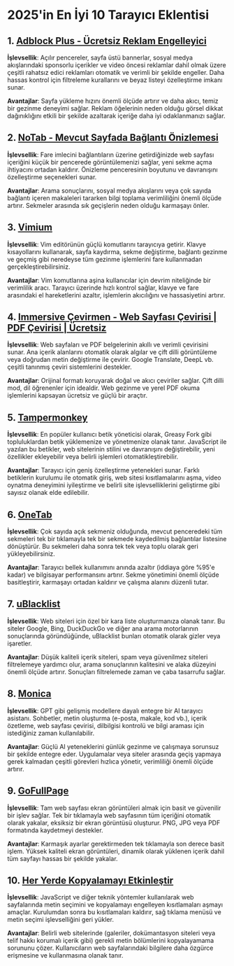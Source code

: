# 2025'in En İyi 10 Tarayıcı Eklentisi

## 1. [Adblock Plus - Ücretsiz Reklam Engelleyici](https://chromewebstore.google.com/detail/cfhdojbkjhnklbpkdaibdccddilifddb)

**İşlevsellik**: Açılır pencereler, sayfa üstü bannerlar, sosyal medya akışlarındaki sponsorlu içerikler ve video öncesi reklamlar dahil olmak üzere çeşitli rahatsız edici reklamları otomatik ve verimli bir şekilde engeller. Daha hassas kontrol için filtreleme kurallarını ve beyaz listeyi özelleştirme imkanı sunar.

**Avantajlar**: Sayfa yükleme hızını önemli ölçüde artırır ve daha akıcı, temiz bir gezinme deneyimi sağlar. Reklam öğelerinin neden olduğu görsel dikkat dağınıklığını etkili bir şekilde azaltarak içeriğe daha iyi odaklanmanızı sağlar.

## 2. [NoTab - Mevcut Sayfada Bağlantı Önizlemesi](https://notab.wand.tools)
**İşlevsellik**: Fare imlecini bağlantıların üzerine getirdiğinizde web sayfası içeriğini küçük bir pencerede görüntülemenizi sağlar, yeni sekme açma ihtiyacını ortadan kaldırır. Önizleme penceresinin boyutunu ve davranışını özelleştirme seçenekleri sunar.

**Avantajlar**: Arama sonuçlarını, sosyal medya akışlarını veya çok sayıda bağlantı içeren makaleleri tararken bilgi toplama verimliliğini önemli ölçüde artırır. Sekmeler arasında sık geçişlerin neden olduğu karmaşayı önler.

## 3. [Vimium](https://chromewebstore.google.com/detail/vimium/dbepggeogbaibhgnhhndojpepiihcmeb)
**İşlevsellik**: Vim editörünün güçlü komutlarını tarayıcıya getirir. Klavye kısayollarını kullanarak, sayfa kaydırma, sekme değiştirme, bağlantı gezinme ve geçmiş gibi neredeyse tüm gezinme işlemlerini fare kullanmadan gerçekleştirebilirsiniz.

**Avantajlar**: Vim komutlarına aşina kullanıcılar için devrim niteliğinde bir verimlilik aracı. Tarayıcı üzerinde hızlı kontrol sağlar, klavye ve fare arasındaki el hareketlerini azaltır, işlemlerin akıcılığını ve hassasiyetini artırır.

## 4. [Immersive Çevirmen - Web Sayfası Çevirisi | PDF Çevirisi | Ücretsiz](https://chromewebstore.google.com/detail/bpoadfkcbjbfhfodiogcnhhhpibjhbnh)
**İşlevsellik**: Web sayfaları ve PDF belgelerinin akıllı ve verimli çevirisini sunar. Ana içerik alanlarını otomatik olarak algılar ve çift dilli görüntüleme veya doğrudan metin değiştirme ile çevirir. Google Translate, DeepL vb. çeşitli tanınmış çeviri sistemlerini destekler.

**Avantajlar**: Orijinal formatı koruyarak doğal ve akıcı çeviriler sağlar. Çift dilli mod, dil öğrenenler için idealdir. Web gezinme ve yerel PDF okuma işlemlerini kapsayan ücretsiz ve güçlü bir araçtır.

## 5. [Tampermonkey](https://chromewebstore.google.com/detail/dhdgffkkebhmkfjojejmpbldmpobfkfo)
**İşlevsellik**: En popüler kullanıcı betik yöneticisi olarak, Greasy Fork gibi topluluklardan betik yüklemenize ve yönetmenize olanak tanır. JavaScript ile yazılan bu betikler, web sitelerinin stilini ve davranışını değiştirebilir, yeni özellikler ekleyebilir veya belirli işlemleri otomatikleştirebilir.

**Avantajlar**: Tarayıcı için geniş özelleştirme yetenekleri sunar. Farklı betiklerin kurulumu ile otomatik giriş, web sitesi kısıtlamalarını aşma, video oynatma deneyimini iyileştirme ve belirli site işlevselliklerini geliştirme gibi sayısız olanak elde edilebilir.

## 6. [OneTab](https://chromewebstore.google.com/detail/onetab/chphlpgkkbolifaimnlloiipkdnihall)
**İşlevsellik**: Çok sayıda açık sekmeniz olduğunda, mevcut penceredeki tüm sekmeleri tek bir tıklamayla tek bir sekmede kaydedilmiş bağlantılar listesine dönüştürür. Bu sekmeleri daha sonra tek tek veya toplu olarak geri yükleyebilirsiniz.

**Avantajlar**: Tarayıcı bellek kullanımını anında azaltır (iddiaya göre %95'e kadar) ve bilgisayar performansını artırır. Sekme yönetimini önemli ölçüde basitleştirir, karmaşayı ortadan kaldırır ve çalışma alanını düzenli tutar.

## 7. [uBlacklist](https://chromewebstore.google.com/detail/ublacklist/pncfbmialoiaghdehhbnbhkkgmjanfhe)
**İşlevsellik**: Web siteleri için özel bir kara liste oluşturmanıza olanak tanır. Bu siteler Google, Bing, DuckDuckGo ve diğer ana arama motorlarının sonuçlarında göründüğünde, uBlacklist bunları otomatik olarak gizler veya işaretler.

**Avantajlar**: Düşük kaliteli içerik siteleri, spam veya güvenilmez siteleri filtrelemeye yardımcı olur, arama sonuçlarının kalitesini ve alaka düzeyini önemli ölçüde artırır. Sonuçları filtrelemede zaman ve çaba tasarrufu sağlar.

## 8. [Monica](https://chromewebstore.google.com/detail/ofpnmcalabcbjgholdjcjblkibolbppb)
**İşlevsellik**: GPT gibi gelişmiş modellere dayalı entegre bir AI tarayıcı asistanı. Sohbetler, metin oluşturma (e-posta, makale, kod vb.), içerik özetleme, web sayfası çevirisi, dilbilgisi kontrolü ve bilgi araması için istediğiniz zaman kullanılabilir.

**Avantajlar**: Güçlü AI yeteneklerini günlük gezinme ve çalışmaya sorunsuz bir şekilde entegre eder. Uygulamalar veya siteler arasında geçiş yapmaya gerek kalmadan çeşitli görevleri hızlıca yönetir, verimliliği önemli ölçüde artırır.

## 9. [GoFullPage](https://chromewebstore.google.com/detail/fdpohaocaechififmbbbbbknoalclacl)
**İşlevsellik**: Tam web sayfası ekran görüntüleri almak için basit ve güvenilir bir işlev sağlar. Tek bir tıklamayla web sayfasının tüm içeriğini otomatik olarak yakalar, eksiksiz bir ekran görüntüsü oluşturur. PNG, JPG veya PDF formatında kaydetmeyi destekler.

**Avantajlar**: Karmaşık ayarlar gerektirmeden tek tıklamayla son derece basit işlem. Yüksek kaliteli ekran görüntüleri, dinamik olarak yüklenen içerik dahil tüm sayfayı hassas bir şekilde yakalar.

## 10. [Her Yerde Kopyalamayı Etkinleştir](https://chromewebstore.google.com/detail/nahkcohcfljjjkhdcbfdphegdoiflbjd)
**İşlevsellik**: JavaScript ve diğer teknik yöntemler kullanılarak web sayfalarında metin seçimini ve kopyalamayı engelleyen kısıtlamaları aşmayı amaçlar. Kurulumdan sonra bu kısıtlamaları kaldırır, sağ tıklama menüsü ve metin seçimi işlevselliğini geri yükler.

**Avantajlar**: Belirli web sitelerinde (galeriler, dokümantasyon siteleri veya telif hakkı korumalı içerik gibi) gerekli metin bölümlerini kopyalayamama sorununu çözer. Kullanıcıların web sayfalarındaki bilgilere daha özgürce erişmesine ve kullanmasına olanak tanır.
